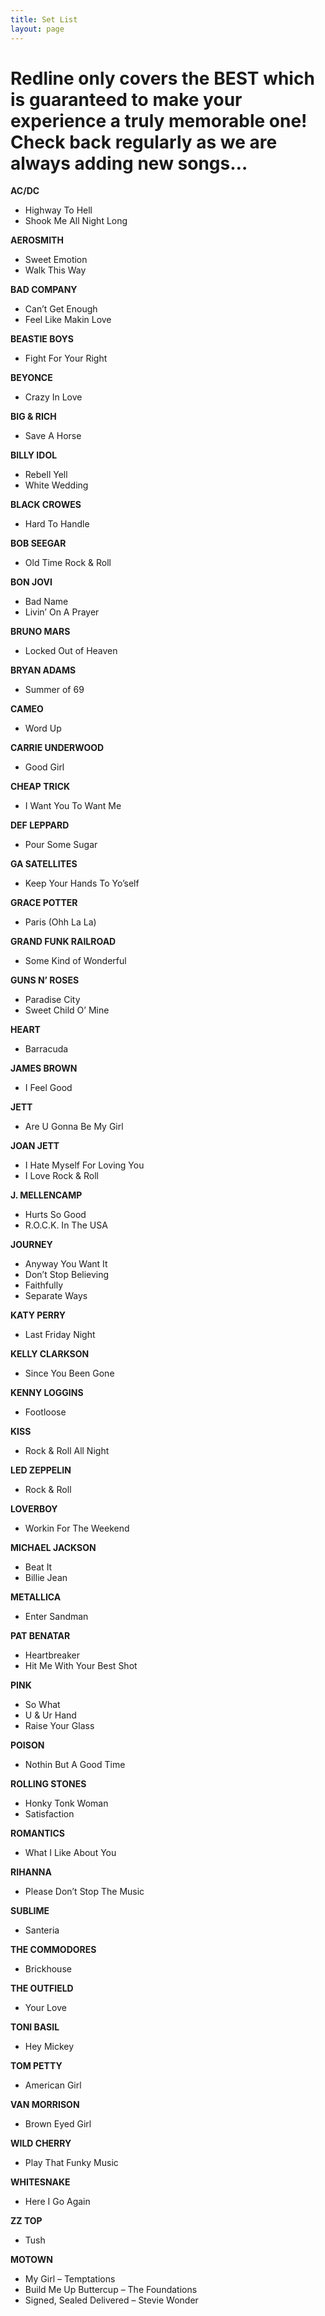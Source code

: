 ```yaml
---
title: Set List
layout: page
---
```


Redline only covers the BEST which is guaranteed to make your experience a truly memorable one!  Check back regularly as we are always adding new songs…
========================================================================================================================================================

**AC/DC**

* Highway To Hell
* Shook Me All Night Long


**AEROSMITH**

* Sweet Emotion
* Walk This Way
  
  
**BAD COMPANY**

* Can’t Get Enough
* Feel Like Makin Love

**BEASTIE BOYS**

* Fight For Your Right

**BEYONCE**

* Crazy In Love

**BIG & RICH**

* Save A Horse

**BILLY IDOL**

* Rebell Yell
* White Wedding

**BLACK CROWES**

* Hard To Handle

**BOB SEEGAR**

* Old Time Rock & Roll

**BON JOVI**

* Bad Name
* Livin’ On A Prayer

**BRUNO MARS**

* Locked Out of Heaven

**BRYAN ADAMS**

* Summer of 69

**CAMEO**

* Word Up

**CARRIE UNDERWOOD**

* Good Girl

**CHEAP TRICK**

* I Want You To Want Me

**DEF LEPPARD**

* Pour Some Sugar

**GA SATELLITES**

* Keep Your Hands To Yo’self

**GRACE POTTER**

* Paris (Ohh La La)

**GRAND FUNK RAILROAD**

* Some Kind of Wonderful

**GUNS N’ ROSES**

* Paradise City
* Sweet Child O’ Mine

**HEART**

* Barracuda

**JAMES BROWN**

* I Feel Good

**JETT**

* Are U Gonna Be My Girl

**JOAN JETT**

* I Hate Myself For Loving You
* I Love Rock & Roll

**J. MELLENCAMP**

* Hurts So Good
* R.O.C.K. In The USA

**JOURNEY**

* Anyway You Want It
* Don’t Stop Believing
* Faithfully
* Separate Ways

**KATY PERRY**

* Last Friday Night

**KELLY CLARKSON**

* Since You Been Gone

**KENNY LOGGINS**

* Footloose

**KISS**

* Rock & Roll All Night

**LED ZEPPELIN**

* Rock & Roll

**LOVERBOY**

* Workin For The Weekend

**MICHAEL JACKSON**

* Beat It
* Billie Jean

**METALLICA**

* Enter Sandman

**PAT BENATAR**

* Heartbreaker
* Hit Me With Your Best Shot

**PINK**

* So What
* U & Ur Hand
* Raise Your Glass

**POISON**

* Nothin But A Good Time

**ROLLING STONES**

* Honky Tonk Woman
* Satisfaction

**ROMANTICS**

* What I Like About You

**RIHANNA**

* Please Don’t Stop The Music

**SUBLIME**

* Santeria

**THE COMMODORES**

* Brickhouse

**THE OUTFIELD**

* Your Love

**TONI BASIL**

* Hey Mickey

**TOM PETTY**

* American Girl

**VAN MORRISON**

* Brown Eyed Girl

**WILD CHERRY**

* Play That Funky Music

**WHITESNAKE**

* Here I Go Again

**ZZ TOP**

* Tush

**MOTOWN**

* My Girl – Temptations
* Build Me Up Buttercup – The Foundations
* Signed, Sealed Delivered – Stevie Wonder
